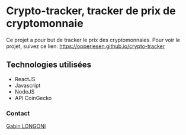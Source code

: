 # Crypto-tracker, tracker de prix de cryptomonnaie

Ce projet a pour but de tracker le prix des cryptomonnaies.
Pour voir le projet, suivez ce lien: https://opperiesen.github.io/crypto-tracker

## Technologies utilisées

- ReactJS
- Javascript
- NodeJS
- API CoinGecko

### Contact

[Gabin LONGONI](mailto:opperiesen@gmail.com?subject=[GitHub]%20CryptoTracker%20Project)
